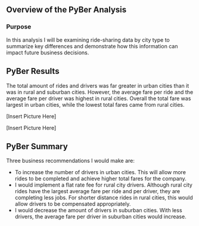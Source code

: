 
## Overview of the PyBer Analysis

### Purpose

In this analysis I will be examining ride-sharing data by city type to summarize key differences and demonstrate how this information can impact future business decisions. 

## PyBer Results

The total amount of rides and drivers was far greater in urban cities than it was in rural and suburban cities. However, the average fare per ride and the average fare per driver was highest in rural cities. Overall the total fare was largest in urban cities, while the lowest total fares came from rural cities.

[Insert Picture Here]

[Insert Picture Here]


## PyBer Summary
Three business recommendations I would make are: 
- To increase the number of drivers in urban cities. This will allow more rides to be completed and achieve higher total fares for the company.
- I would implement a flat rate fee for rural city drivers. Although rural city rides have the largest average fare per ride and per driver, they are completing less jobs. For shorter distance rides in rural cities, this would allow drivers to be compensated appropriately.
- I would decrease the amount of drivers in suburban cities. With less drivers, the average fare per driver in suburban cities would increase.
